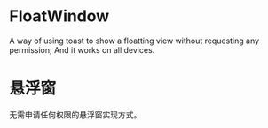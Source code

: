 # FloatWindow
A way of using toast to show a floatting view without requesting any permission; And it works on all devices.

# 悬浮窗
无需申请任何权限的悬浮窗实现方式。
